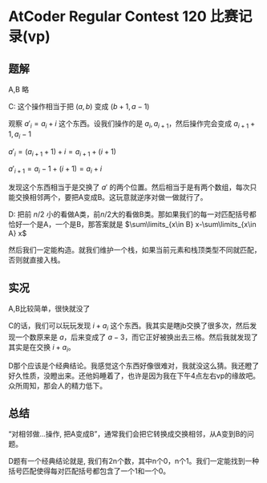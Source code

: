 # AtCoder Regular Contest 120 比赛记录(vp)

## 题解

A,B 略

C: 这个操作相当于把 $(a,b)$ 变成 $(b+1,a-1)$

观察 $a'_i=a_i+i$ 这个东西。设我们操作的是 $a_i,a_{i+1}$，然后操作完会变成 $a_{i+1}+1,a_i-1$

$a'_{i}=(a_{i+1}+1)+i=a_{i+1}+(i+1)$

$a'_{i+1}=a_{i}-1+(i+1)=a_{i}+i$

发现这个东西相当于是交换了 $a'$ 的两个位置。然后相当于是有两个数组，每次只能交换相邻两个，要把A变成B。这玩意就逆序对做一做就行了。

D: 把前 $n/2$ 小的看做A类，前$n/2$大的看做B类。那如果我们的每一对匹配括号都恰好一个是A，一个是B，那答案就是 $\sum\limits_{x\in B} x-\sum\limits_{x\in A} x$

然后我们一定能构造。就我们维护一个栈，如果当前元素和栈顶类型不同就匹配，否则就直接入栈。

## 实况

A,B比较简单，很快就没了

C的话，我们可以玩玩发现 $i+a_i$ 这个东西。我其实是瞎jb交换了很多次，然后发现一个数原来是 $a$，后来变成了 $a-3$，而它正好被换出去三格。然后我就发现了其实是在交换 $i+a_i$。

D那个应该是个经典结论。我感觉这个东西好像很难对，我就没这么猜。我还瞪了好久性质，没瞪出来。还他妈睡着了，也许是因为我在下午4点左右vp的缘故吧。众所周知，那会人的精力低下。

## 总结

“对相邻做...操作, 把A变成B”，通常我们会把它转换成交换相邻，从A变到B的问题。

D题有一个经典结论就是, 我们有2n个数，其中n个0，n个1。我们一定能找到一种括号匹配使得每对匹配括号都包含了一个1和一个0。